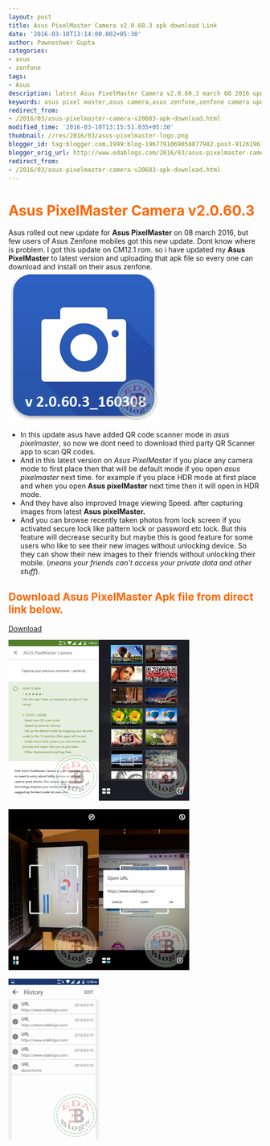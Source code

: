 ```yaml
---
layout: post
title: Asus PixelMaster Camera v2.0.60.3 apk download Link
date: '2016-03-10T13:14:00.002+05:30'
author: Pawneshwer Gupta
categories:
- asus
- zenfone
tags:
- Asus
description: latest Asus PixelMaster Camera v2.0.60.3 march 08 2016 update apk file for those who disn't get update from google playstore. latest asus pixelmaster download
keywords: asus pixel master,asus camera,asus zenfone,zenfone camera update,asus zenfone pixelmaster update
redirect_from:
- /2016/03/asus-pixelmaster-camera-v20603-apk-download.html
modified_time: '2016-03-10T13:15:51.035+05:30'
thumbnail: //res/2016/03/asus-pixelmaster-logo.png
blogger_id: tag:blogger.com,1999:blog-1967791069058877982.post-9126196167659052036
blogger_orig_url: http://www.edablogs.com/2016/03/asus-pixelmaster-camera-v20603-apk-download.html
redirect_from:
- /2016/03/asus-pixelmaster-camera-v20603-apk-download.html
---
```


# <span style="color: #ff6600;">Asus PixelMaster Camera v2.0.60.3</span>

Asus rolled out new update for **Asus PixelMaster** on 08 march 2016, but few users of Asus Zenfone mobiles got this new update. Dont know where is problem. I got this update on CM12.1 rom. so i have updated my **Asus PixelMaster** to latest version and uploading that apk file so every one can download and install on their asus zenfone.
[![Asus PixelMaster Camera v2.0.60.3 apk download Link](/res/2016/03/asus-pixelmaster-logo.png "Asus PixelMaster Camera v2.0.60.3 apk download Link")](/res/2016/03/asus-pixelmaster-logo.png)

*   In this update asus have added QR code scanner mode in _asus pixelmaster_, so now we dont need to download third party QR Scanner app to scan QR codes.
*   And in this latest version on _Asus PixelMaster_ if you place any camera mode to first place then that will be default mode if you open _asus pixelmaster_ next time. for example if you place HDR mode at first place and when you open **Asus pixelMaster** next time then it will open in HDR mode.
*   And they have also improved Image viewing Speed. after capturing images from latest **Asus pixelMaster.**
*   And you can browse recently taken photos from lock screen if you activated secure lock like pattern lock or password etc lock. But this feature will decrease security but maybe this is good feature for some users who like to see their new images without unlocking device. So they can show their new images to their friends without unlocking their mobile. (_means your friends can't access your private data and other stuff_).

## <span style="color: #ff6600;">Download Asus PixelMaster Apk file from direct link below.</span>

[Download](https://dl.dropboxusercontent.com/u/55163217/Camera_com.asus.camera.apk "Download asus pixelmaster latest apk")

[![Asus PixelMaster Camera v2.0.60.3 apk download Link](/res/2016/03/Screenshot_2016-03-09-13-49-24%20copy.png "Asus PixelMaster Camera v2.0.60.3 apk download Link")](/res/2016/03/Screenshot_2016-03-09-13-49-24%20copy.png)[![Asus PixelMaster Camera v2.0.60.3 apk download Link](/res/2016/03/Screenshot_2016-03-10-12-44-41%20copy.png "Asus PixelMaster Camera v2.0.60.3 apk download Link")](/res/2016/03/Screenshot_2016-03-10-12-44-41%20copy.png)

[![Asus PixelMaster Camera v2.0.60.3 apk download Link](/res/2016/03/Screenshot_2016-03-10-12-44-51%20copy.png "Asus PixelMaster Camera v2.0.60.3 apk download Link")](/res/2016/03/Screenshot_2016-03-10-12-44-51%20copy.png)[![Asus PixelMaster Camera v2.0.60.3 apk download Link](/res/2016/03/Screenshot_2016-03-10-12-46-49%20copy.png "Asus PixelMaster Camera v2.0.60.3 apk download Link")](/res/2016/03/Screenshot_2016-03-10-12-46-49%20copy.png)

[![Asus PixelMaster Camera v2.0.60.3 apk download Link](/res/2016/03/Screenshot_2016-03-10-12-46-58%20copy.png "Asus PixelMaster Camera v2.0.60.3 apk download Link")](/res/2016/03/Screenshot_2016-03-10-12-46-58%20copy.png)